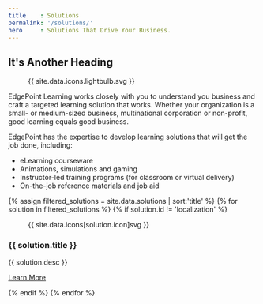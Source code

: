 ```yaml
---
title    : Solutions
permalink: '/solutions/'
hero     : Solutions That Drive Your Business.
---
```

## It's Another Heading

<figure class="featuredIcon">{{ site.data.icons.lightbulb.svg }}</figure>

EdgePoint Learning works closely with you to understand you business and craft a targeted learning solution that works. Whether your organization is a small- or medium-sized business, multinational corporation or non-profit, good learning equals good business.

EdgePoint has the expertise to develop learning solutions that will get the job done, including:

* eLearning courseware
* Animations, simulations and gaming
* Instructor-led training programs (for classroom or virtual delivery)
* On-the-job reference materials and job aid


<section id="solutions">
  {% assign filtered_solutions = site.data.solutions | sort:'title' %}
  {% for solution in filtered_solutions %}
    {% if solution.id != 'localization' %}
      <article class="solution" id='solution_{{ solution.name }}'>
        <figure>{{ site.data.icons[solution.icon]svg }}</figure>
        <section>
          <h3>{{ solution.title }}</h3>
          <p>{{ solution.desc }}</p>
          <p><a href='{{ solution.link }}' class='button'>Learn More</a></p>
        </section>
      </article>
    {% endif %}
  {% endfor %}
</section>
